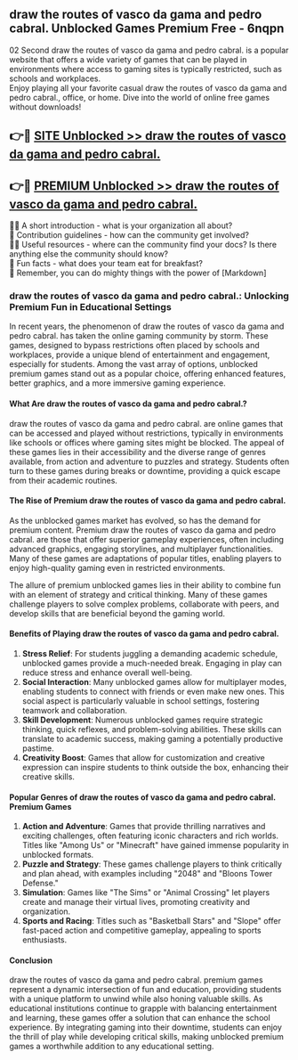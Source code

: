 ## draw the routes of vasco da gama and pedro cabral. Unblocked Games Premium Free - 6nqpn

02 Second draw the routes of vasco da gama and pedro cabral. is a popular website that offers a wide variety of games that can be played in environments where access to gaming sites is typically restricted, such as schools and workplaces.  
Enjoy playing all your favorite casual draw the routes of vasco da gama and pedro cabral., office, or home. Dive into the world of online free games without downloads!

## 👉🔴 [SITE Unblocked >> draw the routes of vasco da gama and pedro cabral.](http://freeplayer.one?title=draw_the_routes_of_vasco_da_gama_and_pedro_cabral.&ref=13D)

## 👉🔴 [PREMIUM Unblocked >> draw the routes of vasco da gama and pedro cabral.](http://freeplayer.one?title=draw_the_routes_of_vasco_da_gama_and_pedro_cabral.&ref=13D)

🙋‍♀️ A short introduction - what is your organization all about?  
🌈 Contribution guidelines - how can the community get involved?  
👩‍💻 Useful resources - where can the community find your docs? Is there anything else the community should know?  
🍿 Fun facts - what does your team eat for breakfast?  
🧙 Remember, you can do mighty things with the power of [Markdown]

### draw the routes of vasco da gama and pedro cabral.: Unlocking Premium Fun in Educational Settings

In recent years, the phenomenon of draw the routes of vasco da gama and pedro cabral. has taken the online gaming community by storm. These games, designed to bypass restrictions often placed by schools and workplaces, provide a unique blend of entertainment and engagement, especially for students. Among the vast array of options, unblocked premium games stand out as a popular choice, offering enhanced features, better graphics, and a more immersive gaming experience.

#### What Are draw the routes of vasco da gama and pedro cabral.?

draw the routes of vasco da gama and pedro cabral. are online games that can be accessed and played without restrictions, typically in environments like schools or offices where gaming sites might be blocked. The appeal of these games lies in their accessibility and the diverse range of genres available, from action and adventure to puzzles and strategy. Students often turn to these games during breaks or downtime, providing a quick escape from their academic routines.

#### The Rise of Premium draw the routes of vasco da gama and pedro cabral.

As the unblocked games market has evolved, so has the demand for premium content. Premium draw the routes of vasco da gama and pedro cabral. are those that offer superior gameplay experiences, often including advanced graphics, engaging storylines, and multiplayer functionalities. Many of these games are adaptations of popular titles, enabling players to enjoy high-quality gaming even in restricted environments.

The allure of premium unblocked games lies in their ability to combine fun with an element of strategy and critical thinking. Many of these games challenge players to solve complex problems, collaborate with peers, and develop skills that are beneficial beyond the gaming world.

#### Benefits of Playing draw the routes of vasco da gama and pedro cabral.

1.  **Stress Relief**: For students juggling a demanding academic schedule, unblocked games provide a much-needed break. Engaging in play can reduce stress and enhance overall well-being.
2.  **Social Interaction**: Many unblocked games allow for multiplayer modes, enabling students to connect with friends or even make new ones. This social aspect is particularly valuable in school settings, fostering teamwork and collaboration.
3.  **Skill Development**: Numerous unblocked games require strategic thinking, quick reflexes, and problem-solving abilities. These skills can translate to academic success, making gaming a potentially productive pastime.
4.  **Creativity Boost**: Games that allow for customization and creative expression can inspire students to think outside the box, enhancing their creative skills.

#### Popular Genres of draw the routes of vasco da gama and pedro cabral. Premium Games

1.  **Action and Adventure**: Games that provide thrilling narratives and exciting challenges, often featuring iconic characters and rich worlds. Titles like "Among Us" or "Minecraft" have gained immense popularity in unblocked formats.
2.  **Puzzle and Strategy**: These games challenge players to think critically and plan ahead, with examples including "2048" and "Bloons Tower Defense."
3.  **Simulation**: Games like "The Sims" or "Animal Crossing" let players create and manage their virtual lives, promoting creativity and organization.
4.  **Sports and Racing**: Titles such as "Basketball Stars" and "Slope" offer fast-paced action and competitive gameplay, appealing to sports enthusiasts.

#### Conclusion

draw the routes of vasco da gama and pedro cabral. premium games represent a dynamic intersection of fun and education, providing students with a unique platform to unwind while also honing valuable skills. As educational institutions continue to grapple with balancing entertainment and learning, these games offer a solution that can enhance the school experience. By integrating gaming into their downtime, students can enjoy the thrill of play while developing critical skills, making unblocked premium games a worthwhile addition to any educational setting.